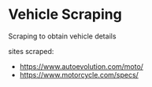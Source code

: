 # Vehicle Scraping

Scraping to obtain vehicle details

sites scraped:

- https://www.autoevolution.com/moto/
- https://www.motorcycle.com/specs/
